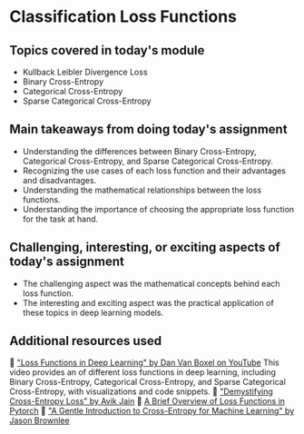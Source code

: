 # Classification Loss Functions

## Topics covered in today's module
* Kullback Leibler Divergence Loss
* Binary Cross-Entropy
* Categorical Cross-Entropy
* Sparse Categorical Cross-Entropy

## Main takeaways from doing today's assignment
* Understanding the differences between Binary Cross-Entropy, Categorical Cross-Entropy, and Sparse Categorical Cross-Entropy.
* Recognizing the use cases of each loss function and their advantages and disadvantages.
* Understanding the mathematical relationships between the loss functions.
* Understanding the importance of choosing the appropriate loss function for the task at hand.


## Challenging, interesting, or exciting aspects of today's assignment
* The challenging aspect was the mathematical concepts behind each loss function. 
* The interesting and exciting aspect was the practical application of these topics in deep learning models.

## Additional resources used 
📌 ["Loss Functions in Deep Learning" by Dan Van Boxel on YouTube](https://www.youtube.com/watch?v=IVVVjBSk9N0) 
This video provides an of different loss functions in deep learning, including Binary Cross-Entropy, Categorical Cross-Entropy, and Sparse Categorical Cross-Entropy, with visualizations and code snippets.
📌 ["Demystifying Cross-Entropy Loss" by Avik Jain](https://towardsdatascience.com/demystifying-cross-entropy-e80e3ad54a8)
📌 [A Brief Overview of Loss Functions in Pytorch](https://medium.com/@mudit13051998/a-brief-overview-of-loss-functions-in-pytorch-c0ddb78068f7)
📌 ["A Gentle Introduction to Cross-Entropy for Machine Learning" by Jason Brownlee](https://machinelearningmastery.com/cross-entropy-for-machine-learning/)
